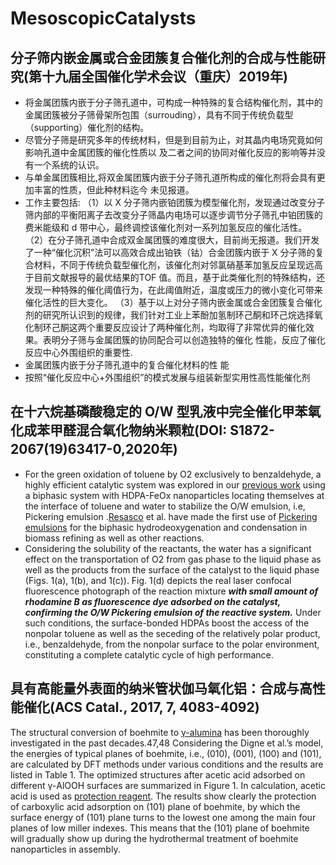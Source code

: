 # MesoscopicCatalysts

## 分子筛内嵌金属或合金团簇复合催化剂的合成与性能研究(第十九届全国催化学术会议（重庆）2019年)

- 将金属团簇内嵌于分子筛孔道中，可构成一种特殊的复合结构催化剂，其中的金属团簇被分子筛骨架所包围（surrouding），具有不同于传统负载型（supporting）催化剂的结构。
- 尽管分子筛是研究多年的传统材料，但是到目前为止，对其晶内电场究竟如何影响孔道中金属团簇的催化性质以 及二者之间的协同对催化反应的影响等并没有一个系统的认识。
- 与单金属团簇相比,将双金属团簇内嵌于分子筛孔道所构成的催化剂将会具有更加丰富的性质，但此种材料迄今 未见报道。
- 工作主要包括:
  （1）以 X 分子筛内嵌铂团簇为模型催化剂，发现通过改变分子筛内部的平衡阳离子去改变分子筛晶内电场可以逐步调节分子筛孔中铂团簇的费米能级和 d 带中心，最终调控该催化剂对一系列加氢反应的催化活性。
  （2）在分子筛孔道中合成双金属团簇的难度很大，目前尚无报道。我们开发了一种“催化沉积”法可以高效合成出铂铁（钴）合金团簇内嵌于 X 分子筛的复合材料，不同于传统负载型催化剂，该催化剂对邻氯硝基苯加氢反应呈现远高于目前文献报导的最优结果的TOF
  值。而且，基于此类催化剂的特殊结构，还发现一种特殊的催化阈值行为，在此阈值附近，温度或压力的微小变化可带来催化活性的巨大变化。
  （3）基于以上对分子筛内嵌金属或合金团簇复合催化剂的研究所认识到的规律，我们针对工业上苯酚加氢制环己酮和环己烷选择氧化制环己酮这两个重要反应设计了两种催化剂，均取得了非常优异的催化效果。表明分子筛与金属团簇的协同配合可以创造独特的催化
  性能，反应了催化反应中心外围组织的重要性.
- 金属团簇内嵌于分子筛孔道中的复合催化材料的性
  能
- 按照“催化反应中心+外围组织”的模式发展与组装新型实用性高性能催化剂

## 在十六烷基磷酸稳定的 O/W 型乳液中完全催化甲苯氧化成苯甲醛混合氧化物纳米颗粒(DOI: S1872-2067(19)63417-0,2020年)

-  For the green oxidation of toluene by O2 exclusively to benzaldehyde, a highly efficient catalytic system was explored in our [previous work](Reference.md#previous-work) using a biphasic system with HDPA-FeOx nanoparticles locating themselves at the interface of toluene and water to stabilize the O/W emulsion, i.e, Pickering emulsion .[Resasco](Reference.md#resasco-23-25) et al. have made the first use of [Pickering emulsions](Reference.md#pickering-emulsion) for the biphasic hydrodeoxygenation and condensation in biomass refining as well as other reactions.
- Considering the solubility of the reactants, the water has a significant effect on the transportation of O2 from gas phase to the liquid phase as well as the products from the surface of the catalyst to the liquid phase (Figs. 1(a), 1(b), and 1(c)). Fig. 1(d) depicts the real laser confocal fluorescence photograph of the reaction mixture **_with small amount of rhodamine B as fluorescence dye adsorbed on the catalyst, confirming the O/W Pickering emulsion of the reactive system._** Under such conditions, the surface-bonded HDPAs boost the access of the nonpolar toluene as well as the seceding of the relatively polar product, i.e., benzaldehyde, from the nonpolar surface to the polar environment, constituting a complete catalytic cycle of high performance.

## 具有高能量外表面的纳米管状伽马氧化铝：合成与高性能催化(ACS Catal., 2017, 7, 4083-4092)

The structural conversion of boehmite to [γ-alumina](Reference.md#alumina) has been thoroughly investigated in the past decades.47,48 Considering the Digne et al.’s model, the energies of typical planes of boehmite, i.e., (010), (001), (100) and (101), are calculated by DFT methods under various conditions and the results are listed in Table 1. The optimized structures after acetic acid adsorbed on different γ-AlOOH surfaces are summarized in Figure 1. In calculation, acetic acid is used as [protection reagent](Reference.md#protecting-group). The results show clearly the protection of carboxylic acid adsorption on (101) plane of boehmite, by which the surface energy of (101) plane turns to the lowest one among the main four planes of low miller indexes. This means that the (101) plane of boehmite will gradually show up during the hydrothermal treatment of boehmite nanoparticles in assembly.
